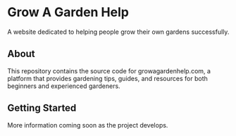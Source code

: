 # Grow A Garden Help

A website dedicated to helping people grow their own gardens successfully.

## About

This repository contains the source code for growagardenhelp.com, a platform that provides gardening tips, guides, and resources for both beginners and experienced gardeners.

## Getting Started

More information coming soon as the project develops. 